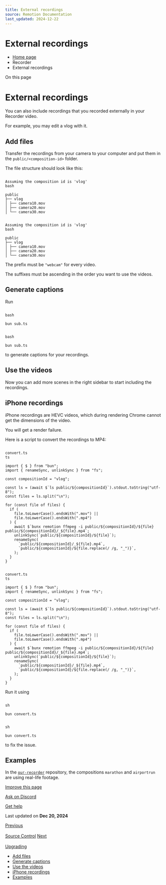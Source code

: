 ```yaml
---
title: External recordings
source: Remotion Documentation
last_updated: 2024-12-22
---
```


# External recordings

- [Home page](/)
- Recorder
- External recordings

On this page

# External recordings

You can also include recordings that you recorded externally in your Recorder video.

For example, you may edit a vlog with it.

## Add files [​](\#add-files "Direct link to Add files")

Transfer the recordings from your camera to your computer and put them in the `public/<composition-id>` folder.

The file structure should look like this:

```

Assuming the composition id is 'vlog'
bash

public
├── vlog
│ ├── camera10.mov
│ ├── camera20.mov
│ └── camera30.mov

```

```

Assuming the composition id is 'vlog'
bash

public
├── vlog
│ ├── camera10.mov
│ ├── camera20.mov
│ └── camera30.mov

```

The prefix must be `"webcam"` for every video.

The suffixes must be ascending in the order you want to use the videos.

## Generate captions [​](\#generate-captions "Direct link to Generate captions")

Run

```

bash

bun sub.ts
```

```

bash

bun sub.ts
```

to generate captions for your recordings.

## Use the videos [​](\#use-the-videos "Direct link to Use the videos")

Now you can add more scenes in the right sidebar to start including the recordings.

## iPhone recordings [​](\#iphone-recordings "Direct link to iPhone recordings")

iPhone recordings are HEVC videos, which during rendering Chrome cannot get the dimensions of the video.

You will get a render failure.

Here is a script to convert the recordings to MP4:

```

convert.ts
ts

import { $ } from "bun";
import { renameSync, unlinkSync } from "fs";

const compositionId = "vlog";

const ls = (await $`ls public/${compositionId}`).stdout.toString("utf-8");
const files = ls.split("\n");

for (const file of files) {
  if (
    file.toLowerCase().endsWith(".mov") ||
    file.toLowerCase().endsWith(".mp4")
  ) {
    await $`bunx remotion ffmpeg -i public/${compositionId}/${file} public/${compositionId}/_${file}.mp4`;
    unlinkSync(`public/${compositionId}/${file}`);
    renameSync(
      `public/${compositionId}/_${file}.mp4`,
      `public/${compositionId}/${file.replace(/ /g, "_")}`,
    );
  }
}
```

```

convert.ts
ts

import { $ } from "bun";
import { renameSync, unlinkSync } from "fs";

const compositionId = "vlog";

const ls = (await $`ls public/${compositionId}`).stdout.toString("utf-8");
const files = ls.split("\n");

for (const file of files) {
  if (
    file.toLowerCase().endsWith(".mov") ||
    file.toLowerCase().endsWith(".mp4")
  ) {
    await $`bunx remotion ffmpeg -i public/${compositionId}/${file} public/${compositionId}/_${file}.mp4`;
    unlinkSync(`public/${compositionId}/${file}`);
    renameSync(
      `public/${compositionId}/_${file}.mp4`,
      `public/${compositionId}/${file.replace(/ /g, "_")}`,
    );
  }
}
```

Run it using

```

sh

bun convert.ts
```

```

sh

bun convert.ts
```

to fix the issue.

## Examples [​](\#examples "Direct link to Examples")

In the [`our-recorder`](https://github.com/remotion-dev/our-recorder) repository, the compositions `marathon` and `airportrun` are using real-life footage.

[Improve this page](https://github.com/remotion-dev/remotion/edit/main/packages/docs/docs/recorder/external-recordings.mdx)

[Ask on Discord](https://remotion.dev/discord)

[Get help](/docs/get-help)

Last updated on **Dec 20, 2024**

[Previous\
\
Source Control](/docs/recorder/source-control) [Next\
\
Upgrading](/docs/recorder/upgrading)

- [Add files](#add-files)
- [Generate captions](#generate-captions)
- [Use the videos](#use-the-videos)
- [iPhone recordings](#iphone-recordings)
- [Examples](#examples)
